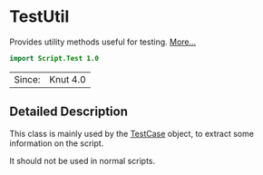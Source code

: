 # TestUtil

Provides utility methods useful for testing. [More...](#detailed-description)

```qml
import Script.Test 1.0
```

<table>
<tr><td>Since:</td><td>Knut 4.0</td></tr>
</table>

## Detailed Description

This class is mainly used by the [TestCase](testcase.md) object, to extract some information on the script.

It should not be used in normal scripts.
